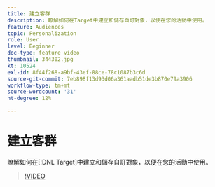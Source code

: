 ```yaml
---
title: 建立客群
description: 瞭解如何在Target中建立和儲存自訂對象，以便在您的活動中使用。
feature: Audiences
topic: Personalization
role: User
level: Beginner
doc-type: feature video
thumbnail: 344302.jpg
kt: 10524
exl-id: 8f44f268-a9bf-43ef-88ce-78c1087b3c6d
source-git-commit: 7eb898f13d93d06a361aadb51de3b870e79a3906
workflow-type: tm+mt
source-wordcount: '31'
ht-degree: 12%

---
```


# 建立客群

瞭解如何在[!DNL Target]中建立和儲存自訂對象，以便在您的活動中使用。

>[!VIDEO](https://video.tv.adobe.com/v/344302/?quality=12&learn=on)

